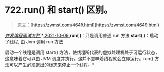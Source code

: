 <!--yml
category: 未分类
date: 0001-01-01 00:00:00
--->

# 722.run() 和 start() 区别。

> 原文：[https://zwmst.com/4649.html](https://zwmst.com/4649.html)

   [ *并发编程面试专栏* ](https://zwmst.com/%e5%b9%b6%e5%8f%91%e7%bc%96%e7%a8%8b%e9%9d%a2%e8%af%95%e4%b8%93%e6%a0%8f)*[ <time datetime="2021-10-10T00:45:38+08:00"> 2021-10-09 </time> ](https://zwmst.com/4649.html)  **run( )**：只是调用普通 run 方法
**start( )**：启动了线程, 由 Jvm 调用 run 方法

启动一个线程是调用 start() 方法，使线程所代表的虚拟处理机处于可运行状态，这意味着它可以由 JVM 调度并执行。这并不意味着线程就会立即运行。run() 方法可以产生必须退出的标志来停止一个线程。*